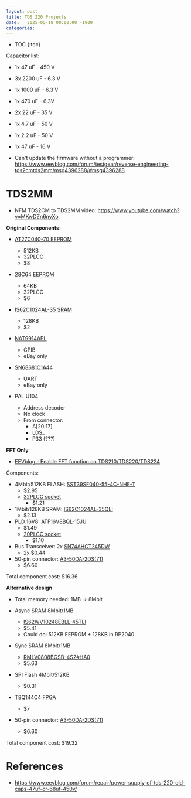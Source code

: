 ```yaml
---
layout: post
title: TDS 220 Projects
date:   2025-05-18 00:00:00 -1000
categories:
---
```


* TOC
{:toc}

Capacitor list:

* 1x 47 uF - 450 V
* 3x 2200 uF - 6.3 V
* 1x 1000 uF - 6.3 V
* 1x 470 uF - 6.3V
* 2x 22 uF - 35 V
* 1x 4.7 uF - 50 V
* 1x 2.2 uF - 50 V
* 1x 47 uF - 16 V


* Can't update the firmware without a programmer: https://www.eevblog.com/forum/testgear/reverse-engineering-tds2cmtds2mm/msg4396288/#msg4396288

# TDS2MM

* NFM TDS2CM to TDS2MM video: https://www.youtube.com/watch?v=MKwDZn6nyXo

**Original Components:**

* [AT27C040-70 EEPROM ](https://www.digikey.com/en/products/detail/microchip-technology/AT27C040-70JU/1008562)
    * 512KB
    * 32PLCC
    * $8

* [28C64 EEPROM](AT28C64B-15JU)
    * 64KB
    * 32PLCC
    * $6


* [IS62C1024AL-35 SRAM](https://www.digikey.com/en/products/detail/issi-integrated-silicon-solution-inc/IS62C1024AL-35QLI-TR/1557477)
    * 128KB
    * $2

* [NAT9914APL](https://www.farnell.com/datasheets/3185071.pdf)
    * GPIB
    * eBay only

* [SN68681C1A44](https://www.nxp.com/docs/en/data-sheet/SCC68681.pdf)
    * UART
    * eBay only

* PAL U104
    * Address decoder
    * No clock
    * From connector:
        * A[20:17]
        * LDS_ 
        * P33 (???)

**FFT Only**

* [EEVblog - Enable FFT function on TDS210/TDS220/TDS224](https://www.eevblog.com/forum/testgear/enable-fft-function-on-tds210tds220tds224)

Components:

* 4Mbit/512KB FLASH: [SST39SF040-55-4C-NHE-T](https://www.digikey.com/en/products/detail/microchip-technology/SST39SF040-55-4C-NHE-T/2615114)
    * $2.95
    * [32PLCC socket](https://www.digikey.com/en/products/detail/adam-tech/PLCC-32-AT/9833049)
        * $1.21
* 1Mbit/128KB SRAM: [IS62C1024AL-35QLI](https://www.digikey.com/en/products/detail/issi-integrated-silicon-solution-inc/IS62C1024AL-35QLI-TR/1557477)
    * $2.13
* PLD 16V8: [ATF16V8BQL-15JU](https://www.digikey.com/en/products/detail/microchip-technology/ATF16V8BQL-15JU/1008459)
    * $1.49
    * [20PLCC socket](https://www.digikey.com/en/products/detail/adam-tech/PLCC-20-AT/9833051)
        * $1.10
* Bus Transceiver: 2x [SN74AHCT245DW](https://www.digikey.com/en/products/detail/texas-instruments/SN74AHCT245DWR/276385)
    * 2x $0.44
* 50-pin connector: [A3-50DA-2DS(71)](https://www.digikey.com/en/products/detail/hirose-electric-co-ltd/A3-50DA-2DS-71/3977627)
    * $6.60

Total component cost: $16.36

**Alternative design**

* Total memory needed: 1MB -> 8Mbit

* Async SRAM 8Mbit/1MB
    * [IS62WV10248EBLL-45TLI](https://www.digikey.com/en/products/detail/issi-integrated-silicon-solution-inc/IS62WV10248EBLL-45TLI/5320095)
    * $5.41
    * Could do: 512KB EEPROM + 128KB in RP2040
* Sync SRAM 8Mbit/1MB
    * [RMLV0808BGSB-4S2#HA0](https://www.digikey.com/en/products/detail/renesas-electronics-corporation/RMLV0808BGSB-4S2-HA0/6073050)
    * $5.63
* SPI Flash 4Mbit/512KB
    * $0.31
* [T8Q144C4 FPGA](https://www.digikey.com/en/products/detail/efinix-inc/T8Q144C4/11591363)
    * $7
* 50-pin connector: [A3-50DA-2DS(71)](https://www.digikey.com/en/products/detail/hirose-electric-co-ltd/A3-50DA-2DS-71/3977627)
    * $6.60

Total component cost: $19.32

# References

* https://www.eevblog.com/forum/repair/power-supply-of-tds-220-old-caps-47uf-or-68uf-450v/

